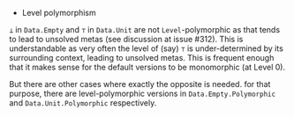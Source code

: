 * Level polymorphism

`⊥` in `Data.Empty` and `⊤` in `Data.Unit` are not `Level`-polymorphic as that
tends to lead to unsolved metas (see discussion at issue #312).  This is understandable
as very often the level of (say) `⊤` is under-determined by its surrounding context,
leading to unsolved metas. This is frequent enough that it makes sense for the default
versions to be monomorphic (at Level 0).

But there are other cases where exactly the opposite is needed.  for that purpose,
there are level-polymorphic versions in `Data.Empty.Polymorphic` and
`Data.Unit.Polymorphic` respectively.
